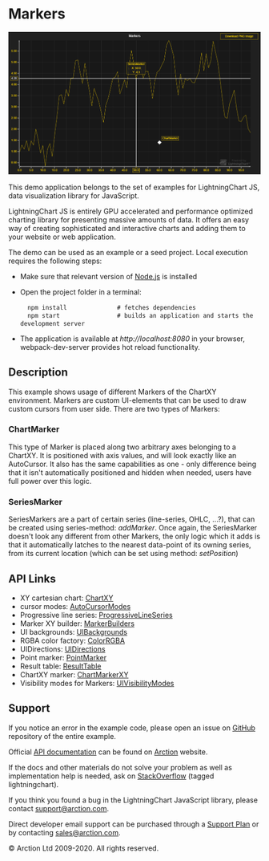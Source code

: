 # Markers

![Markers](markers.png)

This demo application belongs to the set of examples for LightningChart JS, data visualization library for JavaScript.

LightningChart JS is entirely GPU accelerated and performance optimized charting library for presenting massive amounts of data. It offers an easy way of creating sophisticated and interactive charts and adding them to your website or web application.

The demo can be used as an example or a seed project. Local execution requires the following steps:

- Make sure that relevant version of [Node.js](https://nodejs.org/en/download/) is installed
- Open the project folder in a terminal:

        npm install              # fetches dependencies
        npm start                # builds an application and starts the development server

- The application is available at *http://localhost:8080* in your browser, webpack-dev-server provides hot reload functionality.


## Description

This example shows usage of different Markers of the ChartXY environment.
Markers are custom UI-elements that can be used to draw custom cursors from user side. There are two types of Markers:

### ChartMarker

This type of Marker is placed along two arbitrary axes belonging to a ChartXY. It is positioned with axis values, and will look exactly like an AutoCursor. It also has the same capabilities as one - only difference being that it isn't automatically positioned and hidden when needed, users have full power over this logic.

### SeriesMarker

SeriesMarkers are a part of certain series (line-series, OHLC, ...?), that can be created using series-method: *addMarker*. Once again, the SeriesMarker doesn't look any different from other Markers, the only logic which it adds is that it automatically latches to the nearest data-point of its owning series, from its current location (which can be set using method: *setPosition*)


## API Links

* XY cartesian chart: [ChartXY]
* cursor modes: [AutoCursorModes]
* Progressive line series: [ProgressiveLineSeries]
* Marker XY builder: [MarkerBuilders]
* UI backgrounds: [UIBackgrounds]
* RGBA color factory: [ColorRGBA]
* UIDirections: [UIDirections]
* Point marker: [PointMarker]
* Result table: [ResultTable]
* ChartXY marker: [ChartMarkerXY]
* Visibility modes for Markers: [UIVisibilityModes]


## Support

If you notice an error in the example code, please open an issue on [GitHub][0] repository of the entire example.

Official [API documentation][1] can be found on [Arction][2] website.

If the docs and other materials do not solve your problem as well as implementation help is needed, ask on [StackOverflow][3] (tagged lightningchart).

If you think you found a bug in the LightningChart JavaScript library, please contact support@arction.com.

Direct developer email support can be purchased through a [Support Plan][4] or by contacting sales@arction.com.

[0]: https://github.com/Arction/
[1]: https://www.arction.com/lightningchart-js-api-documentation/
[2]: https://www.arction.com
[3]: https://stackoverflow.com/questions/tagged/lightningchart
[4]: https://www.arction.com/support-services/

© Arction Ltd 2009-2020. All rights reserved.


[ChartXY]: https://www.arction.com/lightningchart-js-api-documentation/v1.2.0/classes/chartxy.html
[AutoCursorModes]: https://www.arction.com/lightningchart-js-api-documentation/v1.2.0/enums/autocursormodes.html
[ProgressiveLineSeries]: https://www.arction.com/lightningchart-js-api-documentation/v1.2.0/classes/progressivelineseries.html
[MarkerBuilders]: https://www.arction.com/lightningchart-js-api-documentation/v1.2.0/globals.html#markerbuilders
[UIBackgrounds]: https://www.arction.com/lightningchart-js-api-documentation/v1.2.0/globals.html#uibackgrounds
[ColorRGBA]: https://www.arction.com/lightningchart-js-api-documentation/v1.2.0/globals.html#colorrgba
[UIDirections]: https://www.arction.com/lightningchart-js-api-documentation/v1.2.0/enums/uidirections.html
[PointMarker]: https://www.arction.com/lightningchart-js-api-documentation/v1.2.0/interfaces/pointmarker.html
[ResultTable]: https://www.arction.com/lightningchart-js-api-documentation/v1.2.0/interfaces/resulttable.html
[ChartMarkerXY]: https://www.arction.com/lightningchart-js-api-documentation/v1.2.0/classes/chartmarkerxy.html
[UIVisibilityModes]: https://www.arction.com/lightningchart-js-api-documentation/v1.2.0/enums/uivisibilitymodes.html


